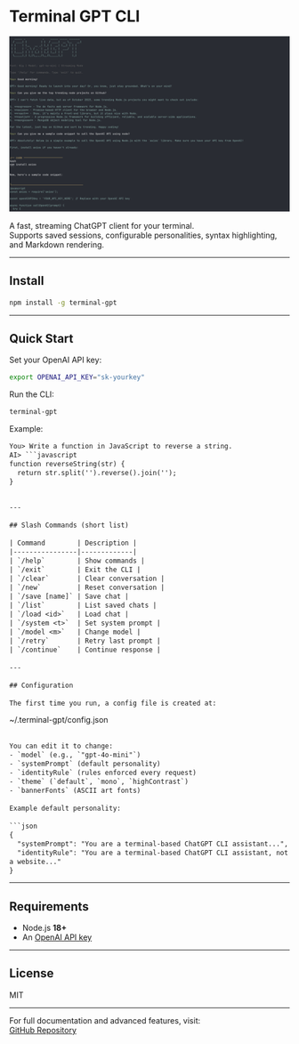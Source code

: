 # Terminal GPT CLI

![alt text](https://raw.githubusercontent.com/KevinG115/chatGPT-cli/refs/heads/main/app/assets/terminal-image.png)

A fast, streaming ChatGPT client for your terminal.  
Supports saved sessions, configurable personalities, syntax highlighting, and Markdown rendering.

---

## Install

```bash
npm install -g terminal-gpt
```

---

## Quick Start

Set your OpenAI API key:

```bash
export OPENAI_API_KEY="sk-yourkey"
```

Run the CLI:

```bash
terminal-gpt
```

Example:
```
You> Write a function in JavaScript to reverse a string.
AI> ```javascript
function reverseString(str) {
  return str.split('').reverse().join('');
}
```
```

---

## Slash Commands (short list)

| Command        | Description |
|----------------|-------------|
| `/help`        | Show commands |
| `/exit`        | Exit the CLI |
| `/clear`       | Clear conversation |
| `/new`         | Reset conversation |
| `/save [name]` | Save chat |
| `/list`        | List saved chats |
| `/load <id>`   | Load chat |
| `/system <t>`  | Set system prompt |
| `/model <m>`   | Change model |
| `/retry`       | Retry last prompt |
| `/continue`    | Continue response |

---

## Configuration

The first time you run, a config file is created at:

```
~/.terminal-gpt/config.json
```

You can edit it to change:
- `model` (e.g., `"gpt-4o-mini"`)
- `systemPrompt` (default personality)
- `identityRule` (rules enforced every request)
- `theme` (`default`, `mono`, `highContrast`)
- `bannerFonts` (ASCII art fonts)

Example default personality:

```json
{
  "systemPrompt": "You are a terminal-based ChatGPT CLI assistant...",
  "identityRule": "You are a terminal-based ChatGPT CLI assistant, not a website..."
}
```

---

## Requirements

- Node.js **18+**
- An [OpenAI API key](https://platform.openai.com/account/api-keys)

---

## License

MIT

---

For full documentation and advanced features, visit:  
[GitHub Repository](https://github.com/yourusername/terminal-gpt-cli)
